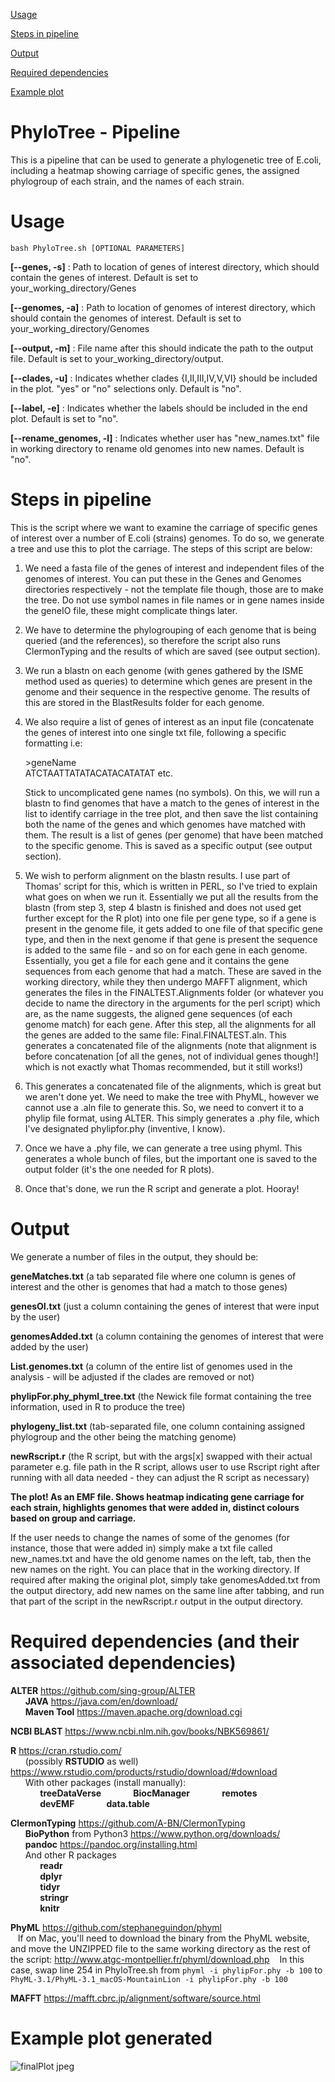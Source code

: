 [Usage](#usage) 

[Steps in pipeline](#steps-in-pipeline) 

[Output](#output)

[Required dependencies](#required-dependencies-and-their-associated-dependencies) 

[Example plot](#example-plot-generated)


# PhyloTree - Pipeline
This is a pipeline that can be used to generate a phylogenetic tree of E.coli, including a heatmap showing carriage of specific genes, the assigned phylogroup of each strain, and the names of each strain.

# Usage 
`bash PhyloTree.sh [OPTIONAL PARAMETERS]`

   **[--genes, -s]** : Path to location of genes of interest directory, which should contain the genes of interest. Default is set to your_working_directory/Genes

   **[--genomes, -a]** : Path to location of genomes of interest directory, which should contain the genomes of interest. Default is set to your_working_directory/Genomes

   **[--output, -m]** : File name after this should indicate the path to the output file. Default is set to your_working_directory/output.

   **[--clades, -u]** : Indicates whether clades {I,II,III,IV,V,VI} should be included in the plot. "yes" or "no" selections only. Default is "no".

   **[--label, -e]** : Indicates whether the labels should be included in the end plot. Default is set to "no".
   
   **[--rename_genomes, -l]** : Indicates whether user has "new_names.txt" file in working directory to rename old genomes into new names. Default is "no".

# Steps in pipeline

This is the script where we want to examine the carriage of specific genes of interest over a number of E.coli (strains) genomes.
To do so, we generate a tree and use this to plot the carriage. The steps of this script are below:

   1. We need a fasta file of the genes of interest and independent files of the genomes of interest. You can put these in the Genes and Genomes directories respectively - not the template file though, those are to make the tree. Do not use symbol names in file names or in gene names inside the geneIO file, these might complicate things later.
		
   2. We have to determine the phylogrouping of each genome that is being queried (and the references), so therefore the script also runs ClermonTyping and the results of which are saved (see output section).
	
   3. We run a blastn on each genome (with genes gathered by the ISME method used as queries) to determine which genes are present in the genome and their sequence in the respective genome. The results of this are stored in the BlastResults folder for each genome.
	
   4. We also require a list of genes of interest as an input file (concatenate the genes of interest into one single txt file, following a specific formatting i.e:
       
        \>geneName  
        ATCTAATTATATACATACATATAT etc.
   
      Stick to uncomplicated gene names (no symbols). On this, we will run a blastn to find genomes that have a match to the genes of interest in the list to identify carriage in the tree plot, and then save the list containing both the name of the genes and which genomes have matched with them. The result is a list of genes (per genome) that have been matched to the specific genome. This is saved as a specific output (see output section).
	
   5. We wish to perform alignment on the blastn results. I use part of Thomas' script for this, which is written in PERL, so I've tried to explain what goes on when we run it. Essentially we put all the results from the blastn (from step 3, step 4 blastn is finished and does not used get further except for the R plot) into one file per gene type, so if a gene is present in the genome file, it gets added to one file of that specific gene type, and then in the next genome if that gene is present the sequence is added to the same file - and so on for each gene in each genome. Essentially, you get a file for each gene and it contains the gene sequences from each genome that had a match. These are saved in the working directory, while they then undergo MAFFT alignment, which generates the files in the FINALTEST.Alignments folder (or whatever you decide to name the directory in the arguments for the perl script) which are, as the name suggests, the aligned gene sequences (of each genome match) for each gene. After this step, all the alignments for all the genes are added to the same file: Final.FINALTEST.aln. This generates a concatenated file of the alignments (note that alignment is before concatenation [of all the genes, not of individual genes though!] which is not exactly what Thomas recommended, but it still works!)
	
   6. This generates a concatenated file of the alignments, which is great but we aren't done yet. We need to make the tree with PhyML, however we cannot use a .aln file to generate this. So, we need to convert it to a phylip file format, using ALTER. This simply generates a .phy file, which I've designated phylipfor.phy (inventive, I know).
	
   7. Once we have a .phy file, we can generate a tree using phyml. This generates a whole bunch of files, but the important one is saved to the output folder (it's the one needed for R plots).
	
   8. Once that's done, we run the R script and generate a plot. Hooray! 

# Output
We generate a number of files in the output, they should be:
   
   **geneMatches.txt** (a tab separated file where one column is genes of interest and the other is genomes that had a match to those genes)
  
   **genesOI.txt** (just a column containing the genes of interest that were input by the user)
   
   **genomesAdded.txt** (a column containing the genomes of interest that were added by the user)
   
   **List.genomes.txt** (a column of the entire list of genomes used in the analysis - will be adjusted if the clades are removed or not)
   
   **phylipFor.phy_phyml_tree.txt** (the Newick file format containing the tree information, used in R to produce the tree)
   
   **phylogeny_list.txt** (tab-separated file, one column containing assigned phylogroup and the other being the matching genome)
   
   **newRscript.r** (the R script, but with the args[x] swapped with their actual parameter e.g. file path in the R script, allows user to use Rscript right after running with all data needed - they can adjust the R script as necessary)
   
   **The plot! As an EMF file. Shows heatmap indicating gene carriage for each strain, highlights genomes that were added in, distinct colours based on group and carriage.**  

If the user needs to change the names of some of the genomes (for instance, those that were added in) simply make a txt file called new_names.txt and have the old genome names on the left, tab, then the new names on the right. You can place that in the working directory. If required after making the original plot, simply take genomesAdded.txt from the output directory, add new names on the same line after tabbing, and run that part of the script in the newRscript.r output in the output directory.

# Required dependencies (and their associated dependencies)
**ALTER** https://github.com/sing-group/ALTER  
  &nbsp;&nbsp;&nbsp;&nbsp;&nbsp;&nbsp;**JAVA** https://java.com/en/download/  
  &nbsp;&nbsp;&nbsp;&nbsp;&nbsp;&nbsp;**Maven Tool** https://maven.apache.org/download.cgi
   
**NCBI BLAST** https://www.ncbi.nlm.nih.gov/books/NBK569861/

**R** https://cran.rstudio.com/  
   &nbsp;&nbsp;&nbsp;&nbsp;&nbsp;&nbsp;(possibly **RSTUDIO** as well) https://www.rstudio.com/products/rstudio/download/#download  
   &nbsp;&nbsp;&nbsp;&nbsp;&nbsp;&nbsp;With other packages (install manually):  
      &nbsp;&nbsp;&nbsp;&nbsp;&nbsp;&nbsp;&nbsp;&nbsp;&nbsp;&nbsp;&nbsp;&nbsp;**treeDataVerse** 
      &nbsp;&nbsp;&nbsp;&nbsp;&nbsp;&nbsp;&nbsp;&nbsp;&nbsp;&nbsp;&nbsp;&nbsp;**BiocManager** 
      &nbsp;&nbsp;&nbsp;&nbsp;&nbsp;&nbsp;&nbsp;&nbsp;&nbsp;&nbsp;&nbsp;&nbsp;**remotes**  
      &nbsp;&nbsp;&nbsp;&nbsp;&nbsp;&nbsp;&nbsp;&nbsp;&nbsp;&nbsp;&nbsp;&nbsp;**devEMF** 
      &nbsp;&nbsp;&nbsp;&nbsp;&nbsp;&nbsp;&nbsp;&nbsp;&nbsp;&nbsp;&nbsp;&nbsp;**data.table**
      
**ClermonTyping** https://github.com/A-BN/ClermonTyping  
 &nbsp;&nbsp;&nbsp;&nbsp;&nbsp;&nbsp;**BioPython** from Python3 https://www.python.org/downloads/  
 &nbsp;&nbsp;&nbsp;&nbsp;&nbsp;&nbsp;**pandoc** https://pandoc.org/installing.html  
 &nbsp;&nbsp;&nbsp;&nbsp;&nbsp;&nbsp;And other R packages     
      &nbsp;&nbsp;&nbsp;&nbsp;&nbsp;&nbsp;&nbsp;&nbsp;&nbsp;&nbsp;&nbsp;&nbsp;**readr**  
      &nbsp;&nbsp;&nbsp;&nbsp;&nbsp;&nbsp;&nbsp;&nbsp;&nbsp;&nbsp;&nbsp;&nbsp;**dplyr**  
      &nbsp;&nbsp;&nbsp;&nbsp;&nbsp;&nbsp;&nbsp;&nbsp;&nbsp;&nbsp;&nbsp;&nbsp;**tidyr**  
      &nbsp;&nbsp;&nbsp;&nbsp;&nbsp;&nbsp;&nbsp;&nbsp;&nbsp;&nbsp;&nbsp;&nbsp;**stringr**  
      &nbsp;&nbsp;&nbsp;&nbsp;&nbsp;&nbsp;&nbsp;&nbsp;&nbsp;&nbsp;&nbsp;&nbsp;**knitr**  
   
**PhyML** https://github.com/stephaneguindon/phyml  
&nbsp;&nbsp;&nbsp;If on Mac, you'll need to download the binary from the PhyML website, and move the UNZIPPED file to the same working directory as the rest of the script: http://www.atgc-montpellier.fr/phyml/download.php 
&nbsp;&nbsp;&nbsp;In this case, swap line 254 in PhyloTree.sh from `phyml -i phylipFor.phy -b 100` to `PhyML-3.1/PhyML-3.1_macOS-MountainLion -i phylipFor.phy -b 100`

**MAFFT** https://mafft.cbrc.jp/alignment/software/source.html

# Example plot generated
![finalPlot jpeg](https://user-images.githubusercontent.com/100131598/167879830-0587c396-07ad-456a-92fa-24dccf75653a.jpg)

